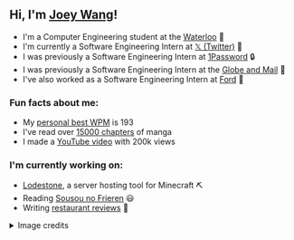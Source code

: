 <h2>Hi, I'm <a href="https://joeywang.ca/">Joey Wang</a>!</h2>

<p>
  <ul>
    <li>I'm a Computer Engineering student at the <a href="https://www.reddit.com/r/uwaterloo/">Waterloo</a> 🦆</li>
    <li>I'm currently a Software Engineering Intern at <a href="https://x.com/">𝕏 (Twitter)</a> 💬</li>
    <li>I was previously a Software Engineering Intern at <a href="https://1password.com/">1Password</a> 🔒</li>
    <li>I was previously a Software Engineering Intern at the <a href="https://www.theglobeandmail.com/">Globe and Mail</a> 📰</li>
    <li>I've also worked as a Software Engineering Intern at <a href="https://ford.com/">Ford</a> 🚗</li>
  </ul>
</p>

<h3>Fun facts about me:</h3>
<p>
  <ul>
    <li>My <a href="https://monkeytype.com/profile/Jopee">personal best WPM</a> is 193</li>
    <li>I've read over <a href="https://anilist.co/user/Jopee/">15000 chapters</a> of manga</li>
    <li>I made a <a href="https://www.youtube.com/watch?v=IeQGV67qcRM">YouTube video</a> with 200k views</li>
  </ul>
</p>

<h3>I'm currently working on:</h3>
<p>
  <ul>
    <li><a href="https://github.com/Lodestone-Team">Lodestone</a>, a server hosting tool for Minecraft ⛏️</li>
    <li>Reading <a href="https://anilist.co/manga/118586/Frieren-Beyond-Journeys-End/">Sousou no Frieren</a> 😃</li>
    <li>Writing <a href="https://goo.gl/maps/S65uHvYLmVSThoc86">restaurant reviews</a> 🍜</li>
  </ul>
</p>

<details>
  <summary>Image credits</summary>
  Profile pic by <a href="https://twitter.com/you_sakura_ys">桜倉ゆうすけ</a></br>
  Image by <a href="https://twitter.com/kerorira1">kerorira1</a>
</details>

